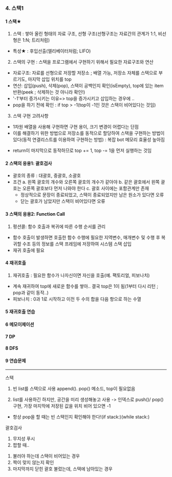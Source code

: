 ### 4. 스택1

#### 1 스택★
1. 스택 : 쌓아 올린 형태의 자료 구조, 선형 구조(선형구조는 자료간의 관계가 1:1, 비선형은 1:N; 트리처럼)
  - 특성★ : 후입선출(엘리베이터처럼; LIFO)
2. 스택의 구현 : 스택을 프로그램에서 구현하기 위해서 필요한 자료구조와 연산
  - 자료구조: 자료를 선형으로 저장할 저장소 ; 배열 가능, 저장소 자체를 스택으로 부르기도, 마지막 삽입 위치를 top
  - 연산: 삽입(push), 삭제(pop), 스택이 공백인지 확인(isEmpty), top에 있는 item 반환(peek ; 삭제하는 것 아니라 확인!)
  - '-1'부터 증가시키는 이유=> top을 증가시키고 삽입하는 경우에 ..
  - pop을 하기 전에 확인 : if top > -1(top이 -1인 것은 스택이 비어있다는 것임)
3. 스택 구현 고려사항
  - 1차원 배열을 사용해 구현하면 구현 용이, 크기 변경이 어렵다는 단점
  - 이를 해결하기 위한 방법으로 저장소를 동적으로 할당하여 스택을 구현하는 방법이 있다(동적 연결리스트를 이용하여 구현하는 방법) : 복잡 bot 메모리 효율성 높아짐
 + return이 마지막으로 동작하므로 top += 1, top -= 1을 먼저 실행하는 것임
#### 2 스택의 응용1: 괄호검사
- 괄호의 종류 : 대괄호, 중괄호, 소괄호
- 조건
  a. 왼쪽 괄호의 개수와 오른쪽 괄호의 개수가 같아야
  b. 같은 괄호에서 왼쪽 괄호는 오른쪽 괄호보다 먼저 나와야 한다
  c. 괄호 사이에는 포함관계만 존재
  * 정상적으로 문장이 종료되었고, 스택이 종료되었지만 남은 원소가 있다면 오류
  * 닫는 괄호가 남았지만 스택이 비어있다면 오류
#### 3 스택의 응용2: Function Call
1. 펑션콜: 함수 호출과 복귀에 따른 수행 순서를 관리
  - 함수 호출이 발생하면 호출한 함수 수행에 필요한 지역변수, 매개변수 및 수행 후 복귀할 수조 등의 정보를 스택 프레임에 저장하여 시스템 스택 삽입 
  - 재귀 호출에 필요
#### 4 재귀호출
1. 재귀호출 : 필요한 함수가 나자신이면 자신을 호출(예. 팩토리얼, 피보나치)
  - 계속 재귀하여 top에 새로운 함수를 쌓아.. 결국 top은 1이 됨(1부터 다시 리턴 ; pop과 같이 동작..)
  - 피보나치 : 0과 1로 시작하고 이전 두 수의 합을 다음 항으로 하는 수열

#### 5 재귀호출 연습
#### 6 메모이제이션
#### 7 DP
#### 8 DFS
#### 9 연습문제

------------------

스택
1. 빈 list를 스택으로 사용
append(). pop() 메소드, top이 필요없음

2. list를 사용하긴 하지만, 공간을 미리 생성해놓고 사용 -> 인덱스로 push()/ pop() 구현, 가장 마지막에 저장된 값을 위치
비어 있으면 -1
* 항상 pop을 할 때는 빈 스택인지 확인해야 한다!(if stack:)(while stack:)

괄호검사
1. 무지성 푸시
2. 팝할 때..
  1) 불러야 하는데 스택이 비어있는 경우
  2) 짝이 맞지 않는지 확인
  3) 마지막까지 닫힌 괄호 불렀는데, 스택에 남아있는 경우